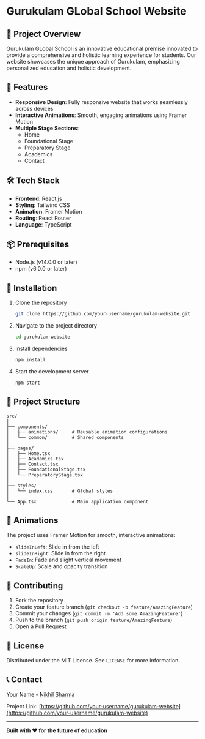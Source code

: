 # Gurukulam GLobal School Website

## 🌟 Project Overview

Gurukulam GLobal School is an innovative educational premise innovated to provide a comprehensive and holistic learning experience for students. Our website showcases the unique approach of Gurukulam, emphasizing personalized education and holistic development.

## 🚀 Features

- **Responsive Design**: Fully responsive website that works seamlessly across devices
- **Interactive Animations**: Smooth, engaging animations using Framer Motion
- **Multiple Stage Sections**: 
  - Home
  - Foundational Stage
  - Preparatory Stage
  - Academics
  - Contact

## 🛠 Tech Stack

- **Frontend**: React.js
- **Styling**: Tailwind CSS
- **Animation**: Framer Motion
- **Routing**: React Router
- **Language**: TypeScript

## 📦 Prerequisites

- Node.js (v14.0.0 or later)
- npm (v6.0.0 or later)

## 🔧 Installation

1. Clone the repository
   ```bash
   git clone https://github.com/your-username/gurukulam-website.git
   ```

2. Navigate to the project directory
   ```bash
   cd gurukulam-website
   ```

3. Install dependencies
   ```bash
   npm install
   ```

4. Start the development server
   ```bash
   npm start
   ```

## 📂 Project Structure

```
src/
│
├── components/
│   ├── animations/     # Reusable animation configurations
│   └── common/         # Shared components
│
├── pages/
│   ├── Home.tsx
│   ├── Academics.tsx
│   ├── Contact.tsx
│   ├── FoundationalStage.tsx
│   └── PreparatoryStage.tsx
│
├── styles/
│   └── index.css       # Global styles
│
└── App.tsx             # Main application component
```

## 🎨 Animations

The project uses Framer Motion for smooth, interactive animations:
- `slideInLeft`: Slide in from the left
- `slideInRight`: Slide in from the right
- `FadeIn`: Fade and slight vertical movement
- `ScaleUp`: Scale and opacity transition

## 🤝 Contributing

1. Fork the repository
2. Create your feature branch (`git checkout -b feature/AmazingFeature`)
3. Commit your changes (`git commit -m 'Add some AmazingFeature'`)
4. Push to the branch (`git push origin feature/AmazingFeature`)
5. Open a Pull Request

## 📜 License

Distributed under the MIT License. See `LICENSE` for more information.

## 📞 Contact

Your Name - [Nikhil Sharma](mailto:nikhil.shrma.1104@gmail.com)

Project Link: [https://github.com/your-username/gurukulam-website](https://github.com/your-username/gurukulam-website)

---

**Built with ❤️ for the future of education**
